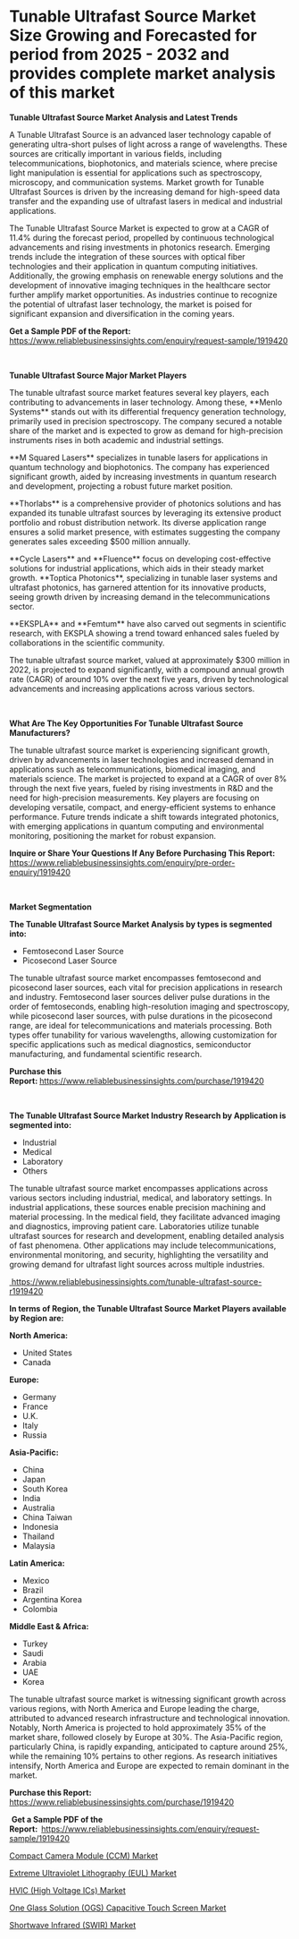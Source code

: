 <p><h1>Tunable Ultrafast Source Market Size Growing and Forecasted for period from 2025 - 2032 and provides complete market analysis of this market</h1></p><p><strong>Tunable Ultrafast Source Market Analysis and Latest Trends</strong></p>
<p><p>A Tunable Ultrafast Source is an advanced laser technology capable of generating ultra-short pulses of light across a range of wavelengths. These sources are critically important in various fields, including telecommunications, biophotonics, and materials science, where precise light manipulation is essential for applications such as spectroscopy, microscopy, and communication systems. Market growth for Tunable Ultrafast Sources is driven by the increasing demand for high-speed data transfer and the expanding use of ultrafast lasers in medical and industrial applications.</p><p>The Tunable Ultrafast Source Market is expected to grow at a CAGR of 11.4% during the forecast period, propelled by continuous technological advancements and rising investments in photonics research. Emerging trends include the integration of these sources with optical fiber technologies and their application in quantum computing initiatives. Additionally, the growing emphasis on renewable energy solutions and the development of innovative imaging techniques in the healthcare sector further amplify market opportunities. As industries continue to recognize the potential of ultrafast laser technology, the market is poised for significant expansion and diversification in the coming years.</p></p>
<p><strong>Get a Sample PDF of the Report:&nbsp;</strong> <a href="https://www.reliablebusinessinsights.com/enquiry/request-sample/1919420?utm_campaign=1091&utm_medium=2&utm_source=Github&utm_content=ia&utm_term=13022025&utm_id=tunable-ultrafast-source">https://www.reliablebusinessinsights.com/enquiry/request-sample/1919420</a></p>
<p>&nbsp;</p>
<p><strong>Tunable Ultrafast Source Major Market Players</strong></p>
<p><p>The tunable ultrafast source market features several key players, each contributing to advancements in laser technology. Among these, **Menlo Systems** stands out with its differential frequency generation technology, primarily used in precision spectroscopy. The company secured a notable share of the market and is expected to grow as demand for high-precision instruments rises in both academic and industrial settings.</p><p>**M Squared Lasers** specializes in tunable lasers for applications in quantum technology and biophotonics. The company has experienced significant growth, aided by increasing investments in quantum research and development, projecting a robust future market position. </p><p>**Thorlabs** is a comprehensive provider of photonics solutions and has expanded its tunable ultrafast sources by leveraging its extensive product portfolio and robust distribution network. Its diverse application range ensures a solid market presence, with estimates suggesting the company generates sales exceeding $500 million annually.</p><p>**Cycle Lasers** and **Fluence** focus on developing cost-effective solutions for industrial applications, which aids in their steady market growth. **Toptica Photonics**, specializing in tunable laser systems and ultrafast photonics, has garnered attention for its innovative products, seeing growth driven by increasing demand in the telecommunications sector.</p><p>**EKSPLA** and **Femtum** have also carved out segments in scientific research, with EKSPLA showing a trend toward enhanced sales fueled by collaborations in the scientific community.</p><p>The tunable ultrafast source market, valued at approximately $300 million in 2022, is projected to expand significantly, with a compound annual growth rate (CAGR) of around 10% over the next five years, driven by technological advancements and increasing applications across various sectors.</p></p>
<p>&nbsp;</p>
<p><strong>What Are The Key Opportunities For Tunable Ultrafast Source Manufacturers?</strong></p>
<p><p>The tunable ultrafast source market is experiencing significant growth, driven by advancements in laser technologies and increased demand in applications such as telecommunications, biomedical imaging, and materials science. The market is projected to expand at a CAGR of over 8% through the next five years, fueled by rising investments in R&D and the need for high-precision measurements. Key players are focusing on developing versatile, compact, and energy-efficient systems to enhance performance. Future trends indicate a shift towards integrated photonics, with emerging applications in quantum computing and environmental monitoring, positioning the market for robust expansion.</p></p>
<p><strong>Inquire or Share Your Questions If Any Before Purchasing This Report:</strong> <a href="https://www.reliablebusinessinsights.com/enquiry/pre-order-enquiry/1919420?utm_campaign=1091&utm_medium=2&utm_source=Github&utm_content=ia&utm_term=13022025&utm_id=tunable-ultrafast-source">https://www.reliablebusinessinsights.com/enquiry/pre-order-enquiry/1919420</a></p>
<p>&nbsp;</p>
<p><strong>Market Segmentation</strong></p>
<p><strong>The Tunable Ultrafast Source Market Analysis by types is segmented into:</strong></p>
<p><ul><li>Femtosecond Laser Source</li><li>Picosecond Laser Source</li></ul></p>
<p><p>The tunable ultrafast source market encompasses femtosecond and picosecond laser sources, each vital for precision applications in research and industry. Femtosecond laser sources deliver pulse durations in the order of femtoseconds, enabling high-resolution imaging and spectroscopy, while picosecond laser sources, with pulse durations in the picosecond range, are ideal for telecommunications and materials processing. Both types offer tunability for various wavelengths, allowing customization for specific applications such as medical diagnostics, semiconductor manufacturing, and fundamental scientific research.</p></p>
<p><strong>Purchase this Report:&nbsp;</strong><a href="https://www.reliablebusinessinsights.com/purchase/1919420?utm_campaign=1091&utm_medium=2&utm_source=Github&utm_content=ia&utm_term=13022025&utm_id=tunable-ultrafast-source">https://www.reliablebusinessinsights.com/purchase/1919420</a></p>
<p>&nbsp;</p>
<p><strong>The Tunable Ultrafast Source Market Industry Research by Application is segmented into:</strong></p>
<p><ul><li>Industrial</li><li>Medical</li><li>Laboratory</li><li>Others</li></ul></p>
<p><p>The tunable ultrafast source market encompasses applications across various sectors including industrial, medical, and laboratory settings. In industrial applications, these sources enable precision machining and material processing. In the medical field, they facilitate advanced imaging and diagnostics, improving patient care. Laboratories utilize tunable ultrafast sources for research and development, enabling detailed analysis of fast phenomena. Other applications may include telecommunications, environmental monitoring, and security, highlighting the versatility and growing demand for ultrafast light sources across multiple industries.</p></p>
<p><a href="https://www.reliablebusinessinsights.com/tunable-ultrafast-source-r1919420?utm_campaign=1091&utm_medium=2&utm_source=Github&utm_content=ia&utm_term=13022025&utm_id=tunable-ultrafast-source">&nbsp;https://www.reliablebusinessinsights.com/tunable-ultrafast-source-r1919420</a></p>
<p><strong>In terms of Region, the Tunable Ultrafast Source Market Players available by Region are:</strong></p>
<p>
    <p> <strong> North America: </strong>
        <ul>
            <li>United States</li>
            <li>Canada</li>
        </ul>
        </p> 
    <p> <strong> Europe: </strong>
        <ul>
            <li>Germany</li>
            <li>France</li>
            <li>U.K.</li>
            <li>Italy</li>
            <li>Russia</li>
        </ul>
        </p> 
    <p> <strong> Asia-Pacific: </strong>
        <ul>
            <li>China</li>
            <li>Japan</li>
            <li>South Korea</li>
            <li>India</li>
            <li>Australia</li>
            <li>China Taiwan</li>
            <li>Indonesia</li>
            <li>Thailand</li>
            <li>Malaysia</li>
        </ul>
        </p> 
    <p> <strong> Latin America: </strong>
        <ul>
            <li>Mexico</li>
            <li>Brazil</li>
            <li>Argentina Korea</li>
            <li>Colombia</li>
        </ul>
        </p> 
    <p> <strong> Middle East & Africa: </strong>
        <ul>
            <li>Turkey</li>
            <li>Saudi</li>
            <li>Arabia</li>
            <li>UAE</li>
            <li>Korea</li>
        </ul>
    </p>
    </p>
<p><p>The tunable ultrafast source market is witnessing significant growth across various regions, with North America and Europe leading the charge, attributed to advanced research infrastructure and technological innovation. Notably, North America is projected to hold approximately 35% of the market share, followed closely by Europe at 30%. The Asia-Pacific region, particularly China, is rapidly expanding, anticipated to capture around 25%, while the remaining 10% pertains to other regions. As research initiatives intensify, North America and Europe are expected to remain dominant in the market.</p></p>
<p><strong>Purchase this Report: </strong><a href="https://www.reliablebusinessinsights.com/purchase/1919420?utm_campaign=1091&utm_medium=2&utm_source=Github&utm_content=ia&utm_term=13022025&utm_id=tunable-ultrafast-source">https://www.reliablebusinessinsights.com/purchase/1919420</a></p>
<p>&nbsp;<strong>Get a Sample PDF of the Report:&nbsp;&nbsp;</strong><a href="https://www.reliablebusinessinsights.com/enquiry/request-sample/1919420?utm_campaign=1091&utm_medium=2&utm_source=Github&utm_content=ia&utm_term=13022025&utm_id=tunable-ultrafast-source">https://www.reliablebusinessinsights.com/enquiry/request-sample/1919420</a></p>
<p><strong></strong></p>
<p><p><a href="https://github.com/hneefdelwyn/Market-Research-Report-List-1/blob/main/compact-camera-module-ccm-market.md?utm_campaign=1091&utm_medium=2&utm_source=Github&utm_content=ia&utm_term=13022025&utm_id=tunable-ultrafast-source">Compact Camera Module (CCM) Market</a></p><p><a href="https://github.com/briandahm87/Market-Research-Report-List-1/blob/main/extreme-ultraviolet-lithography-eul-market.md?utm_campaign=1091&utm_medium=2&utm_source=Github&utm_content=ia&utm_term=13022025&utm_id=tunable-ultrafast-source">Extreme Ultraviolet Lithography (EUL) Market</a></p><p><a href="https://github.com/felishtimoti/Market-Research-Report-List-1/blob/main/hvic-high-voltage-ics-market.md?utm_campaign=1091&utm_medium=2&utm_source=Github&utm_content=ia&utm_term=13022025&utm_id=tunable-ultrafast-source">HVIC (High Voltage ICs) Market</a></p><p><a href="https://github.com/muhjanaidu/Market-Research-Report-List-1/blob/main/one-glass-solution-ogs-capacitive-touch-screen-market.md?utm_campaign=1091&utm_medium=2&utm_source=Github&utm_content=ia&utm_term=13022025&utm_id=tunable-ultrafast-source">One Glass Solution (OGS) Capacitive Touch Screen Market</a></p><p><a href="https://github.com/popupioo/Market-Research-Report-List-1/blob/main/shortwave-infrared-swir-market.md?utm_campaign=1091&utm_medium=2&utm_source=Github&utm_content=ia&utm_term=13022025&utm_id=tunable-ultrafast-source">Shortwave Infrared (SWIR) Market</a></p></p>